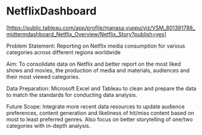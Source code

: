 # NetflixDashboard
[https://public.tableau.com/app/profile/manasa.vuppu/viz/VSM_801391788_midtermdashboard_Netflix_Overview/Netflix_Story?publish=yes]

Problem Statement: Reporting on Netflix media consumption for various categories across different regions worldwide

Aim: To consolidate data on Netflix and better report on the most liked shows and movies, the production of media and materials, audiences and their most viewed categories.

Data Preparation: Microsoft Excel and Tableau to clean and prepare the data to match the standards for conducting data analysis.

Future Scope: Integrate more recent data resources to update audience preferences, content generation and likeliness of hit/miss content based on most to least preferred genres. Also focus on better storytelling of one/two categories with in-depth analysis.
